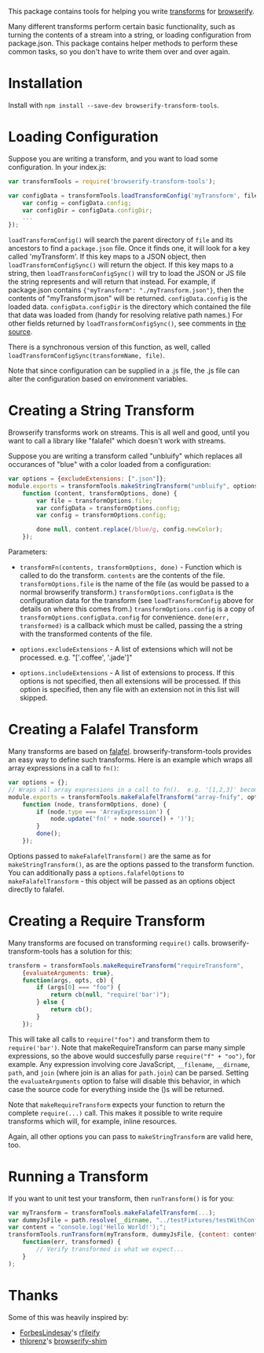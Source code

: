 This package contains tools for helping you write [transforms](https://github.com/substack/node-browserify#btransformtr) for [browserify](https://github.com/substack/node-browserify).

Many different transforms perform certain basic functionality, such as turning the contents of a stream into a string, or loading configuration from package.json.  This package contains helper methods to perform these common tasks, so you don't have to write them over and over again.

Installation
============

Install with `npm install --save-dev browserify-transform-tools`.

Loading Configuration
=====================

Suppose you are writing a transform, and you want to load some configuration.  In your index.js:

```JavaScript
var transformTools = require('browserify-transform-tools');

var configData = transformTools.loadTransformConfig('myTransform', file, function(err, configData) {
    var config = configData.config;
    var configDir = configData.configDir;
    ...
});

```

`loadTransformConfig()` will search the parent directory of `file` and its ancestors to find a `package.json` file.  Once it finds one, it will look for a key called 'myTransform'.  If this key maps to a JSON object, then `loadTransformConfigSync()` will return the object.  If this key maps to a string, then `loadTransformConfigSync()` will try to load the JSON or JS file the string represents and will return that instead.  For example, if package.json contains `{"myTransform": "./myTransform.json"}`, then the contents of "myTransform.json" will be returned.  `configData.config` is the loaded data.  `configData.configDir` is the directory which contained the file that data was loaded from (handy for resolving relative path names.)  For other fields returned by `loadTransformConfigSync()`, see comments in [the source](https://github.com/benbria/browserify-transform-tools/blob/master/src/transformTools.coffee).

There is a synchronous version of this function, as well, called `loadTransformConfigSync(transformName, file)`.

Note that since configuration can be supplied in a .js file, the .js file can alter the configuration based on environment variables.

Creating a String Transform
===========================
Browserify transforms work on streams.  This is all well and good, until you want to call a library like "falafel" which doesn't work with streams.

Suppose you are writing a transform called "unbluify" which replaces all occurances of "blue" with a color loaded from a configuration:

```JavaScript
var options = {excludeExtensions: [".json"]};
module.exports = transformTools.makeStringTransform("unbluify", options,
    function (content, transformOptions, done) {
        var file = transformOptions.file;
        var configData = transformOptions.config;
        var config = transformOptions.config;

        done null, content.replace(/blue/g, config.newColor);
    });
```

Parameters:

* `transformFn(contents, transformOptions, done)` - Function which is called to
  do the transform.  `contents` are the contents of the file.  `transformOptions.file` is the
  name of the file (as would be passed to a normal browserify transform.)
  `transformOptions.configData` is the configuration data for the transform (see
  `loadTransformConfig` above for details on where this comes from.)  `transformOptions.config` is
  a copy of `transformOptions.configData.config` for convenience.  `done(err, transformed)` is
  a callback which must be called, passing the a string with the transformed contents of the
  file.

* `options.excludeExtensions` - A list of extensions which will not be processed.  e.g.
  "['.coffee', '.jade']"

* `options.includeExtensions` - A list of extensions to process.  If this options is not
  specified, then all extensions will be processed.  If this option is specified, then
  any file with an extension not in this list will skipped.

Creating a Falafel Transform
============================
Many transforms are based on [falafel](https://github.com/substack/node-falafel). browserify-transform-tools provides an easy way to define such transforms.  Here is an example which wraps all array expressions in a call to `fn()`:

```JavaScript
var options = {};
// Wraps all array expressions in a call to fn().  e.g. '[1,2,3]' becomes 'fn([1,2,3])'.
module.exports = transformTools.makeFalafelTransform("array-fnify", options,
    function (node, transformOptions, done) {
        if (node.type === 'ArrayExpression') {
            node.update('fn(' + node.source() + ')');
        }
        done();
    });
```

Options passed to `makeFalafelTransform()` are the same as for `makeStringTransform()`, as are the options passed to the transform function.  You can additionally pass a `options.falafelOptions` to `makeFalafelTransform` - this object will be passed as an options object directly to falafel.

Creating a Require Transform
============================

Many transforms are focused on transforming `require()` calls.  browserify-transform-tools has a solution for this:

```JavaScript
transform = transformTools.makeRequireTransform("requireTransform",
    {evaluateArguments: true},
    function(args, opts, cb) {
        if (args[0] === "foo") {
            return cb(null, "require('bar')");
        } else {
            return cb();
        }
    });
```

This will take all calls to `require("foo")` and transform them to `require('bar')`.  Note that makeRequireTransform can parse many simple expressions, so the above would succesfully parse `require("f" + "oo")`, for example.  Any expression involving core JavaScript, `__filename`, `__dirname`, `path`, and `join` (where join is an alias for `path.join`) can be parsed.  Setting the `evaluateArguments` option to false will disable this behavior, in which case the source code for everything inside the ()s will be returned.

Note that `makeRequireTransform` expects your function to return the complete `require(...)` call.  This makes it possible to write require transforms which will, for example, inline resources.

Again, all other options you can pass to `makeStringTransform` are valid here, too.

Running a Transform
===================
If you want to unit test your transform, then `runTransform()` is for you:

```JavaScript
var myTransform = transformTools.makeFalafelTransform(...);
var dummyJsFile = path.resolve(__dirname, "../testFixtures/testWithConfig/dummy.js");
var content = "console.log('Hello World!');";
transformTools.runTransform(myTransform, dummyJsFile, {content: content},
    function(err, transformed) {
        // Verify transformed is what we expect...
    }
);
```

Thanks
======
Some of this was heavily inspired by:

* [ForbesLindesay](https://github.com/ForbesLindesay)'s [rfileify](https://github.com/ForbesLindesay/rfileify)
* [thlorenz](https://github.com/thlorenz)'s [browserify-shim](https://github.com/thlorenz/browserify-shim)

